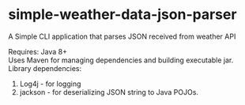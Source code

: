# simple-weather-data-json-parser
A Simple CLI application that parses JSON received from weather API

Requires: Java 8+<br>
Uses Maven for managing dependencies and building executable jar.<br>
Library dependencies:
1. Log4j - for logging
2. jackson - for deserializing JSON string to Java POJOs.
